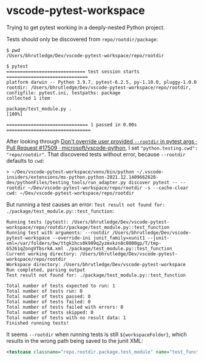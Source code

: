 # vscode-pytest-workspace

Trying to get pytest working in a deeply-nested Python project.

Tests should only be discovered from `repo/rootdir/package`:

```
$ pwd
/Users/bhrutledge/Dev/vscode-pytest-workspace/repo/rootdir

$ pytest
============================= test session starts ==============================
platform darwin -- Python 3.9.7, pytest-6.2.5, py-1.10.0, pluggy-1.0.0
rootdir: /Users/bhrutledge/Dev/vscode-pytest-workspace/repo/rootdir, configfile: pytest.ini, testpaths: package
collected 1 item

package/test_module.py .                                                 [100%]

============================== 1 passed in 0.00s ===============================
```

After looking through [Don't override user provided `--rootdir` in pytest args · Pull Request #17509 · microsoft/vscode-python](https://github.com/microsoft/vscode-python/pull/17509), I set `"python.testing.cwd": "repo/rootdir"`. That discovered tests without error, because `--rootdir` defaults to `cwd`:

```
> ~/Dev/vscode-pytest-workspace/venv/bin/python ~/.vscode-insiders/extensions/ms-python.python-2021.12.1409662628-dev/pythonFiles/testing_tools/run_adapter.py discover pytest -- --rootdir ~/Dev/vscode-pytest-workspace/repo/rootdir -s --cache-clear
cwd: ~/Dev/vscode-pytest-workspace/repo/rootdir
```

But running a test causes an error: `Test result not found for: ./package/test_module.py::test_function`:

```
Running tests (pytest): /Users/bhrutledge/Dev/vscode-pytest-workspace/repo/rootdir/package/test_module.py::test_function
Running test with arguments: --rootdir /Users/bhrutledge/Dev/vscode-pytest-workspace --override-ini junit_family=xunit1 --junit-xml=/var/folders/bw/ttgk1hcs0k989q2yzmxkzn8c0000gp/T/tmp-65261qZongVTbsrkA.xml ./package/test_module.py::test_function
Current working directory: /Users/bhrutledge/Dev/vscode-pytest-workspace/repo/rootdir
Workspace directory: /Users/bhrutledge/Dev/vscode-pytest-workspace
Run completed, parsing output
Test result not found for: ./package/test_module.py::test_function

Total number of tests expected to run: 1
Total number of tests run: 0
Total number of tests passed: 0
Total number of tests failed: 0
Total number of tests failed with errors: 0
Total number of tests skipped: 0
Total number of tests with no result data: 1
Finished running tests!
```

It seems `--rootdir` when running tests is still `${workspaceFolder}`, which results in the wrong path being saved to the junit XML:

```xml
<testcase classname="repo.rootdir.package.test_module" name="test_function" file="repo/rootdir/package/test_module.py" line="2" time="0.000" />
```
